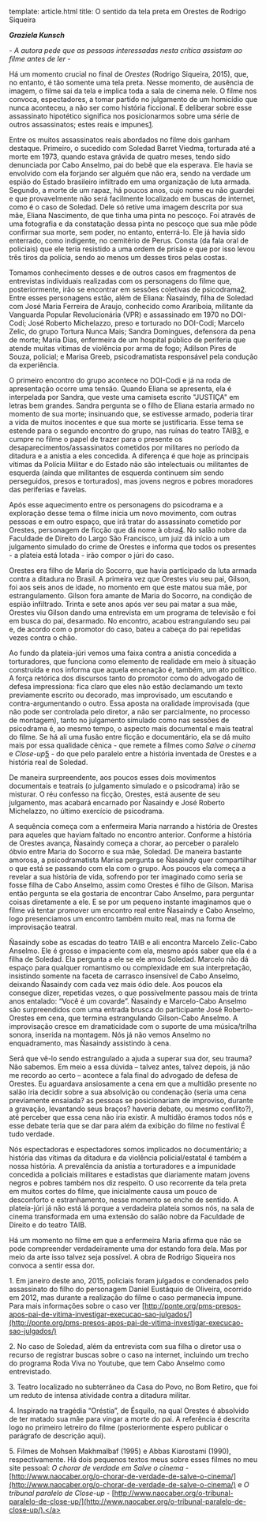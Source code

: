 template: article.html
title: O sentido da tela preta em Orestes de Rodrigo Siqueira

___Graziela Kunsch___

_- A autora pede que as pessoas interessadas nesta crítica assistam ao
filme antes de ler -_

Há um momento crucial no final de _Orestes_ (Rodrigo Siqueira, 2015), que, no entanto, é tão somente uma tela preta. Nesse momento, de ausência de imagem, o filme sai da tela e implica toda a sala de cinema nele. O filme nos convoca, espectadores, a tomar partido no julgamento de um homicídio que nunca aconteceu, a não ser como história ficcional. E deliberar sobre esse assassinato hipotético significa nos posicionarmos sobre uma série de outros assassinatos; estes reais e impunes<a class="tooltip sup" href="#nota" title="Em janeiro deste ano, 2015, policiais foram julgados e condenados pelo assassinato do filho do personagem Daniel Eustáquio de Oliveira, ocorrido em 2012, mas durante a realização do filme o caso permanecia impune. Para mais informações sobre o caso ver [http://ponte.org/pms-presos-apos-pai-de-vitima-investigar-execucao-sao-julgados/](http://ponte.org/pms-presos-apos-pai-de-vitima-investigar-execucao-sao-julgados/)">1</a>.

Entre os muitos assassinatos reais abordados no filme dois ganham destaque. Primeiro, o sucedido com Soledad Barret Viedma, torturada até a morte em 1973, quando estava grávida de quatro meses, tendo sido denunciada por Cabo Anselmo, pai do bebê que ela esperava. Ele havia se envolvido com ela forjando ser alguém que não era, sendo na verdade um espião do Estado brasileiro infiltrado em uma organização de luta armada. Segundo, a morte de um rapaz, há poucos anos, cujo nome eu não guardei e que provavelmente não será facilmente localizado em buscas de internet, como é o caso de Soledad. Dele só retive uma imagem descrita por sua mãe, Eliana Nascimento, de que tinha uma pinta no pescoço. Foi através de uma fotografia e da constatação dessa pinta no pescoço que sua mãe pôde confirmar sua morte, sem poder, no entanto, enterrá-lo. Ele já havia sido enterrado, como indigente, no cemitério de Perus. Consta (da fala oral de policiais) que ele teria resistido a uma ordem de prisão e que por isso levou três tiros da polícia, sendo ao menos um desses tiros pelas costas.

Tomamos conhecimento desses e de outros casos em fragmentos de entrevistas individuais realizadas com os personagens do filme que, posteriormente, irão se encontrar em sessões coletivas de psicodrama<a class="tooltip sup" href="#nota" title="No caso de Soledad, além da entrevista com sua filha o diretor usa o recurso de registrar buscas sobre o caso na internet, incluindo um trecho do programa Roda Viva no Youtube, que tem Cabo Anselmo como entrevistado.">2</a>. Entre esses personagens estão, além de Eliana: Ñasaindy, filha de Soledad com José Maria Ferreira de Araujo, conhecido como Arariboia, militante da Vanguarda Popular Revolucionária (VPR) e assassinado em 1970 no DOI-Codi; José Roberto Michelazzo, preso e torturado no DOI-Codi; Marcelo Zelic, do grupo Tortura Nunca Mais; Sandra Domingues, defensora da pena de morte; Maria Dias, enfermeira de um hospital público de periferia que atende muitas vítimas de violência por arma de fogo; Adilson Pires de Souza, policial; e Marisa Greeb, psicodramatista responsável pela condução da experiência.

O primeiro encontro do grupo acontece no DOI-Codi e já na roda de apresentação ocorre uma tensão. Quando Eliana se apresenta, ela é interpelada por Sandra, que veste uma camiseta escrito "JUSTIÇA" em letras bem grandes. Sandra pergunta se o filho de Eliana estaria armado no momento de sua morte; insinuando que, se estivesse armado, poderia tirar a vida de muitos inocentes e que sua morte se justificaria. Esse tema se estende para o segundo encontro do grupo, nas ruínas do teatro TAIB<a class="tooltip sup" href="#nota" title="Teatro localizado no subterrâneo da Casa do Povo, no Bom Retiro, que foi um reduto de intensa atividade contra a ditadura militar.">3</a>, e cumpre no filme o papel de trazer para o presente os desaparecimentos/assassinatos cometidos por militares no período da ditadura e a anistia a eles concedida. A diferença é que hoje as principais vítimas da Polícia Militar e do Estado não são intelectuais ou militantes de esquerda (ainda que militantes de esquerda continuem sim sendo perseguidos, presos e torturados), mas jovens negros e pobres moradores das periferias e favelas.

Após esse aquecimento entre os personagens do psicodrama e a exploração desse tema o filme inicia um novo movimento, com outras pessoas e em outro espaço, que irá tratar do assassinato cometido por Orestes, personagem de ficção que dá nome à obra<a class="tooltip sup" href="#nota" title="Inspirado na tragédia “Oréstia”, de Ésquilo, na qual Orestes é absolvido de ter matado sua mãe para vingar a morte do pai. A referência é descrita logo no primeiro letreiro do filme (posteriormente espero publicar o parágrafo de descrição aqui).">4</a>. No salão nobre da Faculdade de Direito do Largo São Francisco, um juiz dá início a um julgamento simulado do crime de Orestes e informa que todos os presentes - a plateia está lotada - irão compor o júri do caso.

Orestes era filho de Maria do Socorro, que havia participado da luta armada contra a ditadura no Brasil. A primeira vez que Orestes viu seu pai, Gilson, foi aos seis anos de idade, no momento em que este matou sua mãe, por estrangulamento. Gilson fora amante de Maria do Socorro, na condição de espião infiltrado. Trinta e sete anos após ver seu pai matar a sua mãe, Orestes viu Gilson dando uma entrevista em um programa de televisão e foi em busca do pai, desarmado. No encontro, acabou estrangulando seu pai e, de acordo com o promotor do caso, bateu a cabeça do pai repetidas vezes contra o chão.

Ao fundo da plateia-júri vemos uma faixa contra a anistia concedida a torturadores, que funciona como elemento de realidade em meio à situação construída e nos informa que aquela encenação é, também, um ato político. A força retórica dos discursos tanto do promotor como do advogado de defesa impressiona: fica claro que eles não estão declamando um texto previamente escrito ou decorado, mas improvisado, um escutando e contra-argumentando o outro. Essa aposta na oralidade improvisada (que não pode ser controlada pelo diretor, a não ser parcialmente, no processo de montagem), tanto no julgamento simulado como nas sessões de psicodrama é, ao mesmo tempo, o aspecto mais documental e mais teatral do filme. Se há ali uma fusão entre ficção e documentário, ela se dá muito mais por essa qualidade cênica - que remete a filmes como _Salve o cinema_ e _Close-up_<a class="tooltip sup" href="#nota" title="Filmes de Mohsen Makhmalbaf (1995) e Abbas Kiarostami (1990), respectivamente. Há dois pequenos textos meus sobre esses filmes no meu site pessoal: _O chorar de verdade em Salve o cinema_ -[http://www.naocaber.org/o-chorar-de-verdade-de-salve-o-cinema/](http://www.naocaber.org/o-chorar-de-verdade-de-salve-o-cinema/) e _O tribunal paralelo de Close-up_ -    [http://www.naocaber.org/o-tribunal-paralelo-de-close-up/](http://www.naocaber.org/o-tribunal-paralelo-de-close-up/).">5</a> - do que pelo paralelo entre a história inventada de Orestes e a história real de Soledad.

De maneira surpreendente, aos poucos esses dois movimentos documentais e teatrais (o julgamento simulado e o psicodrama) irão se misturar. O réu confesso na ficção, Orestes, está ausente de seu julgamento, mas acabará encarnado por Ñasaindy e José Roberto Michelazzo, no último exercício de psicodrama.

A sequência começa com a enfermeira Maria narrando a história de Orestes para aqueles que haviam faltado no encontro anterior. Conforme a história de Orestes avança, Ñasaindy começa a chorar, ao perceber o paralelo óbvio entre Maria do Socorro e sua mãe, Soledad. De maneira bastante amorosa, a psicodramatista Marisa pergunta se Ñasaindy quer compartilhar o que está se passando com ela com o grupo. Aos poucos ela começa a revelar a sua história de vida, sofrendo por ter imaginado como seria se fosse filha de Cabo Anselmo, assim como Orestes é filho de Gilson. Marisa então pergunta se ela gostaria de encontrar Cabo Anselmo, para perguntar coisas diretamente a ele. E se por um pequeno instante imaginamos que o filme vá tentar promover um encontro real entre Ñasaindy e Cabo Anselmo, logo presenciamos um encontro também muito real, mas na forma de improvisação teatral.

Ñasaindy sobe as escadas do teatro TAIB e ali encontra Marcelo Zelic-Cabo Anselmo. Ele é grosso e impaciente com ela, mesmo após saber que ela é a filha de Soledad. Ela pergunta a ele se ele amou Soledad. Marcelo não dá espaço para qualquer romantismo ou complexidade em sua interpretação, insistindo somente na faceta de carrasco insensível de Cabo Anselmo, deixando Ñasaindy com cada vez mais ódio dele. Aos poucos ela consegue dizer, repetidas vezes, o que possivelmente passou mais de trinta anos entalado: “Você é um covarde”. Ñasaindy e Marcelo-Cabo Anselmo são surpreendidos com uma entrada brusca do participante José Roberto-Orestes em cena, que termina estrangulando Gilson-Cabo Anselmo. A improvisação cresce em dramaticidade com o suporte de uma música/trilha sonora, inserida na montagem. Nós já não vemos Anselmo no enquadramento, mas Ñasaindy assistindo à cena.

Será que vê-lo sendo estrangulado a ajuda a superar sua dor, seu trauma? Não sabemos. Em meio a essa dúvida – talvez antes, talvez depois, já não me recordo ao certo – acontece a fala final do advogado de defesa de Orestes. Eu aguardava ansiosamente a cena em que a multidão presente no salão iria decidir sobre a sua absolvição ou condenação (seria uma cena previamente ensaiada? as pessoas se posicionariam de improviso, durante a gravação, levantando seus braços? haveria debate, ou mesmo conflito?), até perceber que essa cena não iria existir. A multidão éramos todos nós e esse debate teria que se dar para além da exibição do filme no festival É tudo verdade.

Nós espectadoras e espectadores somos implicados no documentário; a história das vítimas da ditadura e da violência policial/estatal é também a nossa história. A prevalência da anistia a torturadores e a impunidade concedida a policiais militares e estadistas que diariamente matam jovens negros e pobres também nos diz respeito. O uso recorrente da tela preta em muitos cortes do filme, que inicialmente causa um pouco de desconforto e estranhamento, nesse momento se enche de sentido. A plateia-júri já não está lá porque a verdadeira plateia somos nós, na sala de cinema transformada em uma extensão do salão nobre da Faculdade de Direito e do teatro TAIB.

Há um momento no filme em que a enfermeira Maria afirma que não se pode compreender verdadeiramente uma dor estando fora dela. Mas por meio da arte isso talvez seja possível. A obra de Rodrigo Siqueira nos convoca a sentir essa dor.

<a name="1">1. Em janeiro deste ano, 2015, policiais foram julgados e condenados pelo assassinato do filho do personagem Daniel Eustáquio de Oliveira, ocorrido em 2012, mas durante a realização do filme o caso permanecia impune. Para mais informações sobre o caso ver [http://ponte.org/pms-presos-apos-pai-de-vitima-investigar-execucao-sao-julgados/](http://ponte.org/pms-presos-apos-pai-de-vitima-investigar-execucao-sao-julgados/)</a>

<a name="2">2. No caso de Soledad, além da entrevista com sua filha o diretor usa o recurso de registrar buscas sobre o caso na internet, incluindo um trecho do programa Roda Viva no Youtube, que tem Cabo Anselmo como entrevistado.</a>

<a name="3">3. Teatro localizado no subterrâneo da Casa do Povo, no Bom Retiro, que foi um reduto de intensa atividade contra a ditadura militar.</a>

<a name="4">4. Inspirado na tragédia “Oréstia”, de Ésquilo, na qual Orestes é absolvido de ter matado sua mãe para vingar a morte do pai. A referência é descrita logo no primeiro letreiro do filme (posteriormente espero publicar o parágrafo de descrição aqui).</a>

<a name="5">5. Filmes de Mohsen Makhmalbaf (1995) e Abbas Kiarostami (1990), respectivamente. Há dois pequenos textos meus sobre esses filmes no meu site pessoal: _O chorar de verdade em Salve o cinema_ -[http://www.naocaber.org/o-chorar-de-verdade-de-salve-o-cinema/](http://www.naocaber.org/o-chorar-de-verdade-de-salve-o-cinema/) e _O tribunal paralelo de Close-up_ -    [http://www.naocaber.org/o-tribunal-paralelo-de-close-up/](http://www.naocaber.org/o-tribunal-paralelo-de-close-up/).</a>
